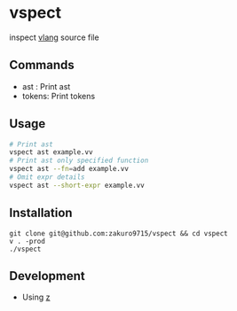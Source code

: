 # vspect

inspect [vlang](https://github.com/vlang/v) source file

## Commands

- ast   : Print ast
- tokens: Print tokens

## Usage

```sh
# Print ast
vspect ast example.vv
# Print ast only specified function
vspect ast --fn=add example.vv
# Omit expr details
vspect ast --short-expr example.vv
```

## Installation

```
git clone git@github.com:zakuro9715/vspect && cd vspect
v . -prod
./vspect
```

## Development

- Using [z](https://github.com/zakuro9715/z)
